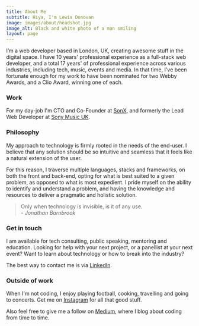 ```yaml
---
title: About Me
subtitle: Hiya, I'm Lewis Donovan
image: images/about/headshot.jpg
image_alt: Black and white photo of a man smiling
layout: page
---
```


I’m a web developer based in London, UK, creating awesome stuff in the digital space. I have 10 years' professional experience as a full-stack web developer, and a total 17 years' of professional experience across various industries, including tech, music, events and media. In that time, I've been fortunate enough for my work to have been nominated for two Webby Awards, and a Clio Award, winning one of each.

### Work
For my day-job I'm CTO and Co-Founder at [SonX](https://sonx.app), and formerly the Lead Web Developer at [Sony Music UK](https://sonymusic.co.uk).

### Philosophy
My approach to technology is firmly rooted in the needs of the end-user. I believe that any solution should be so intuitive and seamless that it feels like a natural extension of the user.

For this reason, I traverse multiple languages, stacks and frameworks, on both the front and back-end, opting for what is best suited to a given problem, as opposed to what is most expedient. I pride myself on the ability to identify and understand a problem, and having the knowledge and resources to deliver a pragmatic and holistic solution.

>Only when technology is invisible, is it of any use.  
*- Jonathan Barnbrook*

### Get in touch
I am available for tech consulting, public speaking, mentoring and education. Looking for help with your next project, or a panellist at your next event? Want to learn about technology or how to break into the industry?  

The best way to contact me is via [LinkedIn](https://linkedin.com/in/lewisdonovan).

### Outside of work
When I'm not coding, I enjoy playing football, cooking, travelling and going to concerts. Get me on [Instagram](https://instagram.com/lewisjdonovan) for all that good stuff.  

Also feel free to give me a follow on [Medium](https://lewisdonovan.medium.com/), where I blog about coding from time to time.